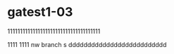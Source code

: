 # gatest1-03
1111111111111111111111111111111111111

1111
1111
 nw branch
s
dddddddddddddddddddddddddd
